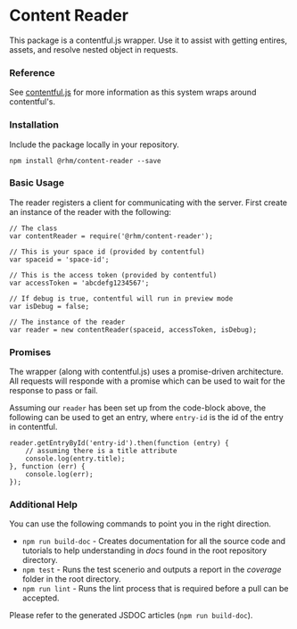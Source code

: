 # Content Reader

This package is a contentful.js wrapper. Use it to assist with getting entires, assets, and resolve nested object in requests.

### Reference

See [contentful.js](https://github.com/contentful/contentful.js) for more information as this system wraps around contentful's.

### Installation

Include the package locally in your repository.

`npm install @rhm/content-reader --save`

### Basic Usage

The reader registers a client for communicating with the server. First create an instance of the reader with the following:

```
// The class
var contentReader = require('@rhm/content-reader');

// This is your space id (provided by contentful)
var spaceid = 'space-id';

// This is the access token (provided by contentful)
var accessToken = 'abcdefg1234567';

// If debug is true, contentful will run in preview mode
var isDebug = false;

// The instance of the reader
var reader = new contentReader(spaceid, accessToken, isDebug);
```

### Promises

The wrapper (along with contentful.js) uses a promise-driven architecture. All requests will responde with a promise which can be used to wait for the response to pass or fail.

Assuming our `reader` has been set up from the code-block above, the following can be used to get an entry, where `entry-id` is the id of the entry in contentful.

```
reader.getEntryById('entry-id').then(function (entry) {
    // assuming there is a title attribute
    console.log(entry.title);
}, function (err) {
    console.log(err);
});
```

### Additional Help

You can use the following commands to point you in the right direction.

* `npm run build-doc` - Creates documentation for all the source code and tutorials to help understanding in *docs* found in the root repository directory.
* `npm test` - Runs the test scenerio and outputs a report in the *coverage* folder in the root directory.
* `npm run lint` - Runs the lint process that is required before a pull can be accepted.

Please refer to the generated JSDOC articles (`npm run build-doc`).
